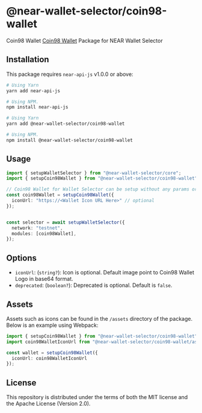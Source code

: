 # @near-wallet-selector/coin98-wallet

Coin98 Wallet [Coin98 Wallet](https://chrome.google.com/webstore/detail/coin98-wallet/aeachknmefphepccionboohckonoeemg) Package for NEAR Wallet Selector

## Installation

This package requires `near-api-js` v1.0.0 or above:

```bash
# Using Yarn
yarn add near-api-js

# Using NPM.
npm install near-api-js
```

```bash
# Using Yarn
yarn add @near-wallet-selector/coin98-wallet

# Using NPM.
npm install @near-wallet-selector/coin98-wallet
```

## Usage

```ts
import { setupWalletSelector } from "@near-wallet-selector/core";
import { setupCoin98Wallet } from "@near-wallet-selector/coin98-wallet";

// Coin98 Wallet for Wallet Selector can be setup without any params or it can take few optional params, see options below.
const coin98Wallet = setupCoin98Wallet({
  iconUrl: "https://<Wallet Icon URL Here>" // optional
});


const selector = await setupWalletSelector({
  network: "testnet",
  modules: [coin98Wallet],
});
```

## Options

- `iconUrl`: (`string?`): Icon is optional. Default image point to Coin98 Wallet Logo in base64 format.
- `deprecated`: (`boolean?`): Deprecated is optional. Default is `false`.

## Assets

Assets such as icons can be found in the `/assets` directory of the package. Below is an example using Webpack:

```ts
import { setupCoin98Wallet } from "@near-wallet-selector/coin98-wallet";
import coin98WalletIconUrl from "@near-wallet-selector/coin98-wallet/assets/coin98-wallet-icon.png";

const wallet = setupCoin98Wallet({
  iconUrl: coin98WalletIconUrl
});
```

## License

This repository is distributed under the terms of both the MIT license and the Apache License (Version 2.0).
